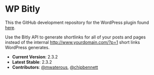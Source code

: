 # WP Bitly

This the GitHub development repository for the WordPress plugin found [here](http://wordpress.org/plugins/wp-bitly/).

Use the Bitly API to generate shortlinks for all of your posts and pages instead of the internal http://www.yourdomain.com/?p=1 short links WordPress generates.

* **Current Version**: 2.3.2
* **Latest Stable**: 2.3.2
* **Contributors**: [@mwaterous](https://github.com/mwaterous), [@chipbennett](https://github.com/chipbennett)
